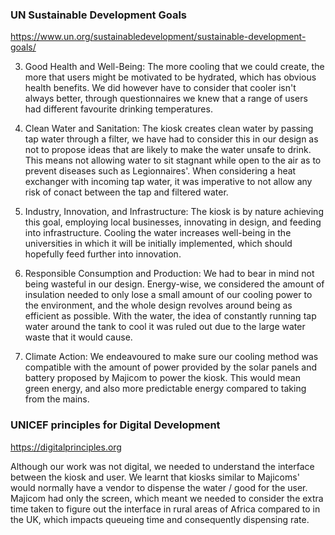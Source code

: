 ### UN Sustainable Development Goals ###
https://www.un.org/sustainabledevelopment/sustainable-development-goals/

3) Good Health and Well-Being: The more cooling that we could create, the more that users might be motivated to be hydrated, which has obvious health benefits. We did however have to consider that cooler isn't always better, through questionnaires we knew that a range of users had different favourite drinking temperatures.

6) Clean Water and Sanitation: The kiosk creates clean water by passing tap water through a filter, we have had to consider this in our design as not to propose ideas that are likely to make the water unsafe to drink. This means not allowing water to sit stagnant while open to the air as to prevent diseases such as Legionnaires'. When considering a heat exchanger with incoming tap water, it was imperative to not allow any risk of conact between the tap and filtered water.

9) Industry, Innovation, and Infrastructure: The kiosk is by nature achieving this goal, employing local businesses, innovating in design, and feeding into infrastructure. Cooling the water increases well-being in the universities in which it will be initially implemented, which should hopefully feed further into innovation.

12) Responsible Consumption and Production: We had to bear in mind not being wasteful in our design. Energy-wise, we considered the amount of insulation needed to only lose a small amount of our cooling power to the environment, and the whole design revolves around being as efficient as possible. With the water, the idea of constantly running tap water around the tank to cool it was ruled out due to the large water waste that it would cause.

13) Climate Action: We endeavoured to make sure our cooling method was compatible with the amount of power provided by the solar panels and battery proposed by Majicom to power the kiosk. This would mean green energy, and also more predictable energy compared to taking from the mains.


### UNICEF principles for Digital Development ###
https://digitalprinciples.org

Although our work was not digital, we needed to understand the interface between the kiosk and user. We learnt that kiosks similar to Majicoms' would normally have a vendor to dispense the water / good for the user. Majicom had only the screen, which meant we needed to consider the extra time taken to figure out the interface in rural areas of Africa compared to in the UK, which impacts queueing time and consequently dispensing rate.
